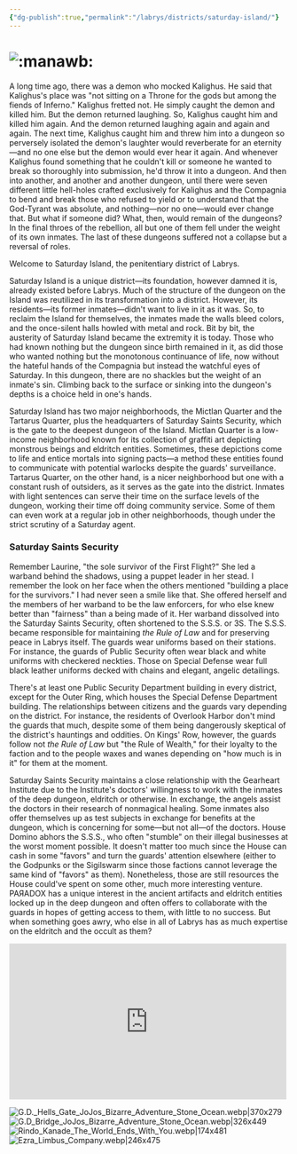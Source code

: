 ```yaml
---
{"dg-publish":true,"permalink":"/labrys/districts/saturday-island/"}
---
```



# ![:manawb:](https://cdn.discordapp.com/emojis/1044623419473408112.webp?size=44)
A long time ago, there was a demon who mocked Kalighus. He said that Kalighus's place was "not sitting on a Throne for the gods but among the fiends of Inferno." Kalighus fretted not. He simply caught the demon and killed him. But the demon returned laughing. So, Kalighus caught him and killed him again. And the demon returned laughing again and again and again. The next time, Kalighus caught him and threw him into a dungeon so perversely isolated the demon's laughter would reverberate for an eternity—and no one else but the demon would ever hear it again. And whenever Kalighus found something that he couldn't kill or someone he wanted to break so thoroughly into submission, he'd throw it into a dungeon. And then into another, and another and another dungeon, until there were seven different little hell-holes crafted exclusively for Kalighus and the Compagnia to bend and break those who refused to yield or to understand that the God-Tyrant was absolute, and nothing—nor no one—would ever change that. But what if someone did? What, then, would remain of the dungeons? In the final throes of the rebellion, all but one of them fell under the weight of its own inmates. The last of these dungeons suffered not a collapse but a reversal of roles.

Welcome to Saturday Island, the penitentiary district of Labrys.

Saturday Island is a unique district—its foundation, however damned it is, already existed before Labrys. Much of the structure of the dungeon on the Island was reutilized in its transformation into a district. However, its residents—its former inmates—didn't want to live in it as it was. So, to reclaim the Island for themselves, the inmates made the walls bleed colors, and the once-silent halls howled with metal and rock. Bit by bit, the austerity of Saturday Island became the extremity it is today. Those who had known nothing but the dungeon since birth remained in it, as did those who wanted nothing but the monotonous continuance of life, now without the hateful hands of the Compagnia but instead the watchful eyes of Saturday. In this dungeon, there are no shackles but the weight of an inmate's sin. Climbing back to the surface or sinking into the dungeon's depths is a choice held in one's hands.

Saturday Island has two major neighborhoods, the Mictlan Quarter and the Tartarus Quarter, plus the headquarters of Saturday Saints Security, which is the gate to the deepest dungeon of the Island. Mictlan Quarter is a low-income neighborhood known for its collection of graffiti art depicting monstrous beings and eldritch entities. Sometimes, these depictions come to life and entice mortals into signing pacts—a method these entities found to communicate with potential warlocks despite the guards' surveillance. Tartarus Quarter, on the other hand, is a nicer neighborhood but one with a constant rush of outsiders, as it serves as the gate into the district. Inmates with light sentences can serve their time on the surface levels of the dungeon, working their time off doing community service. Some of them can even work at a regular job in other neighborhoods, though under the strict scrutiny of a Saturday agent.

### Saturday Saints Security

Remember Laurine, "the sole survivor of the First Flight?" She led a warband behind the shadows, using a puppet leader in her stead. I remember the look on her face when the others mentioned "building a place for the survivors." I had never seen a smile like that. She offered herself and the members of her warband to be the law enforcers, for who else knew better than "fairness" than a being made of it. Her warband dissolved into the Saturday Saints Security, often shortened to the S.S.S. or 3S. The S.S.S. became responsible for maintaining _the Rule of Law_ and for preserving peace in Labrys itself. The guards wear uniforms based on their stations. For instance, the guards of Public Security often wear black and white uniforms with checkered neckties. Those on Special Defense wear full black leather uniforms decked with chains and elegant, angelic detailings.

There's at least one Public Security Department building in every district, except for the Outer Ring, which houses the Special Defense Department building. The relationships between citizens and the guards vary depending on the district. For instance, the residents of Overlook Harbor don't mind the guards that much, despite some of them being dangerously skeptical of the district's hauntings and oddities. On Kings' Row, however, the guards follow not _the Rule of Law_ but "the Rule of Wealth," for their loyalty to the faction and to the people waxes and wanes depending on "how much is in it" for them at the moment.

Saturday Saints Security maintains a close relationship with the Gearheart Institute due to the Institute's doctors' willingness to work with the inmates of the deep dungeon, eldritch or otherwise. In exchange, the angels assist the doctors in their research of nonmagical healing. Some inmates also offer themselves up as test subjects in exchange for benefits at the dungeon, which is concerning for some—but not all—of the doctors. House Domino abhors the S.S.S., who often "stumble" on their illegal businesses at the worst moment possible. It doesn't matter too much since the House can cash in some "favors" and turn the guards' attention elsewhere (either to the Godpunks or the Sigilswarm since those factions cannot leverage the same kind of "favors" as them). Nonetheless, those are still resources the House could've spent on some other, much more interesting venture. PAЯADOX has a unique interest in the ancient artifacts and eldritch entities locked up in the deep dungeon and often offers to collaborate with the guards in hopes of getting access to them, with little to no success. But when something goes awry, who else in all of Labrys has as much expertise on the eldritch and the occult as them?

<iframe width="500" height="281" src="https://www.youtube.com/embed/9l5VL-JM_Ws" title="JoJo&#39;s Bizarre Adventure: Stone Ocean - OP || Opening 1 v2 [HD]" frameborder="0" allow="accelerometer; autoplay; clipboard-write; encrypted-media; gyroscope; picture-in-picture; web-share" referrerpolicy="strict-origin-when-cross-origin" allowfullscreen></iframe>

![G.D._Hells_Gate_JoJos_Bizarre_Adventure_Stone_Ocean.webp|370x279](/img/user/Content/Images/G.D._Hells_Gate_JoJos_Bizarre_Adventure_Stone_Ocean.webp)![G.D_Bridge_JoJos_Bizarre_Adventure_Stone_Ocean.webp|326x449](/img/user/Content/Images/G.D_Bridge_JoJos_Bizarre_Adventure_Stone_Ocean.webp)![Rindo_Kanade_The_World_Ends_With_You.webp|174x481](/img/user/Content/Images/Rindo_Kanade_The_World_Ends_With_You.webp)![Ezra_Limbus_Company.webp|246x475](/img/user/Content/Images/Ezra_Limbus_Company.webp)